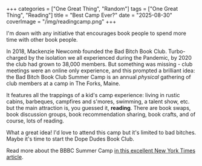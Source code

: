+++
categories = ["One Great Thing", "Random"]
tags = ["One Great Thing", "Reading"]
title = "Best Camp Ever?"
date = "2025-08-30"
coverImage = "/img/readingcamp.png"
+++

I'm down with any initiative that encourages book people to spend more time with other book people.

<!--more-->

In 2018, Mackenzie Newcomb founded the Bad Bitch Book Club. Turbo-charged by the isolation we all experienced during the Pandemic, by 2020 the club had grown to 38,000 members. But something was missing - club meetings were an online only experience, and this prompted a brilliant idea: the Bad Bitch Book Club Summer Camp is an annual *physical* gathering of club members at a camp in The Forks, Maine.

It features all the trappings of a kid's camp experience: living in rustic cabins, barbeques, campfires and s'mores, swimming, a talent show, etc. but the main attraction is, you guessed it, **reading**. There are book swaps, book discussion groups, book recommendation sharing, book crafts, and of course, lots of reading. 

What a great idea! I'd love to attend this camp but it's limited to bad bitches. Maybe it's time to start the Dope Dudes Book Club.
 
Read more about the BBBC Summer Camp <a target="_blank" href="https://www.nytimes.com/2025/08/27/books/bad-bitch-book-club-summer-camp.html?unlocked_article_code=1.iE8.Lgs1.5s0o9MFf9ykL&smid=url-share">in this excellent New York Times article</a>.
